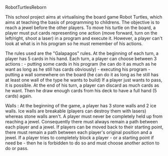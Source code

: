 RobotTurtlesReborn

This school project aims at virtualising the board game Robot Turtles, which aims at teaching the basis of programming to childrens.
The objective is to reach a jewel before the other players.
To move his turtle on the board, a player must put cards representing one action (move forward, turn on the left/right, shoot a laser) in a program and execute it.
However, a player can't look at what is in his program so he must remember of his actions.

The rules used are the "Galapagos" rules.
At the beginning of each turn, a player has 5 cards in his hand.
Each turn, a player can choose between 3 actions :
    - putting some cards in his program (he can do it as much as he want as long as he still has cards obviously)
    - executing his program
    - putting a wall somewhere on the board (he can do it as long as he still has at least one wall of the type he wants to build)
If a player just wants to pass, it is possible.
At the end of his turn, a player can discard as much cards as he want. Then he draw enough cards from his deck to have a full hand (5 cards) again.

Walls :
At the beginning of the game, a player has 3 stone walls and 2 ice walls.
Ice walls are breakable (players can destroy them with lasers) whereas stone walls aren't.
A player must never be completely held up from reaching a jewel. Consequently there must always remain a path between each player and a jewel. If players can be moved back to their starting point, there must remain a path between each player's original position and a jewel.
If a player tries to completely block a player - or a starting point if need be - then he is forbidden to do so and must choose another action to do or pass.
